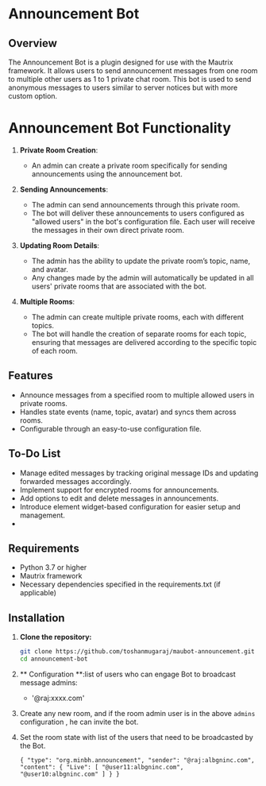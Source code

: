 # Announcement Bot

## Overview

The Announcement Bot is a plugin designed for use with the Mautrix framework. It allows users to send announcement messages from one room to multiple other users as 1 to 1 private chat room. This bot is used to send anonymous messages to users similar to server notices but with more custom option.

# Announcement Bot Functionality

1. **Private Room Creation**:
   - An admin can create a private room specifically for sending announcements using the announcement bot.

2. **Sending Announcements**:
   - The admin can send announcements through this private room.
   - The bot will deliver these announcements to users configured as "allowed users" in the bot's configuration file. Each user will receive the messages in their own direct private room.

3. **Updating Room Details**:
   - The admin has the ability to update the private room’s topic, name, and avatar.
   - Any changes made by the admin will automatically be updated in all users' private rooms that are associated with the bot.

4. **Multiple Rooms**:
   - The admin can create multiple private rooms, each with different topics.
   - The bot will handle the creation of separate rooms for each topic, ensuring that messages are delivered according to the specific topic of each room.
     
## Features

- Announce messages from a specified room to multiple allowed users in private rooms.
- Handles state events (name, topic, avatar) and syncs them across rooms.
- Configurable through an easy-to-use configuration file.

## To-Do List

- Manage edited messages by tracking original message IDs and updating forwarded messages accordingly.
- Implement support for encrypted rooms for announcements.
- Add options to edit and delete messages in announcements.
- Introduce element widget-based configuration for easier setup and management.
- 
## Requirements

- Python 3.7 or higher
- Mautrix framework
- Necessary dependencies specified in the requirements.txt (if applicable)

## Installation

1. **Clone the repository:**

   ```bash
   git clone https://github.com/toshanmugaraj/maubot-announcement.git
   cd announcement-bot

2. ** Configuration **:list of users who can engage Bot to broadcast message
   admins:
     - '@raj:xxxx.com'
3. Create any new room, and if the room admin user is in the above `admins` configuration , he can invite the bot.
4. Set the room state with list of the users that need to be broadcasted by the Bot.

   `{
     "type": "org.minbh.announcement",
     "sender": "@raj:albgninc.com",
     "content": {
       "Live": [
         "@user11:albgninc.com",
         "@user10:albgninc.com"
       ]
     }
     }
   `
